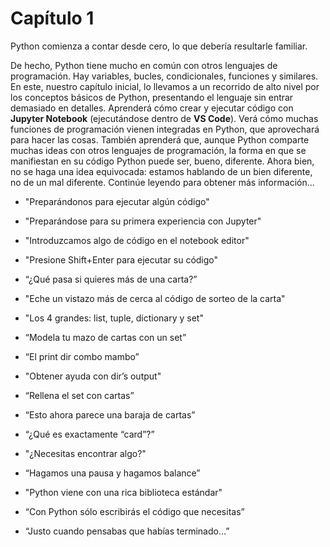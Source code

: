 # Capítulo 1

Python comienza a contar desde cero, lo que debería resultarle familiar.

De hecho, Python tiene mucho en común con otros lenguajes de programación. Hay variables, bucles, condicionales, funciones y similares. En este, nuestro capítulo inicial, lo llevamos a un recorrido de alto nivel por los conceptos básicos de Python, presentando el lenguaje sin entrar demasiado en detalles. Aprenderá cómo crear y ejecutar código con **Jupyter Notebook** (ejecutándose dentro de **VS Code**). Verá cómo muchas funciones de programación vienen integradas en Python, que aprovechará para hacer las cosas. También aprenderá que, aunque Python comparte muchas ideas con otros lenguajes de programación, la forma en que se manifiestan en su código Python puede ser, bueno, diferente. Ahora bien, no se haga una idea equivocada: estamos hablando de un bien diferente, no de un mal diferente. Continúe leyendo para obtener más información...

* "Preparándonos para ejecutar algún código"

* "Preparándose para su primera experiencia con Jupyter"

* "Introduzcamos algo de código en el notebook editor"

* "Presione Shift+Enter para ejecutar su código"

* “¿Qué pasa si quieres más de una carta?”

* "Eche un vistazo más de cerca al código de sorteo de la carta"

* "Los 4 grandes: list, tuple, dictionary y set"

* “Modela tu mazo de cartas con un set”

* “El print dir combo mambo”

* "Obtener ayuda con dir’s output"

* “Rellena el set con cartas”

* “Esto ahora parece una baraja de cartas”

* “¿Qué es exactamente “card”?”

* "¿Necesitas encontrar algo?"

* “Hagamos una pausa y hagamos balance”

* "Python viene con una rica biblioteca estándar"

* “Con Python sólo escribirás el código que necesitas”

* “Justo cuando pensabas que habías terminado…”
